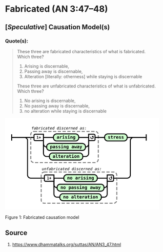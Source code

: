 # Fabricated (AN 3:47–48)

## [_Speculative_] Causation Model(s)

### Quote(s):
> These three are fabricated characteristics of what is fabricated. Which three? 
>   1. Arising is discernable, 
>   2. Passing away is discernable, 
>   3. Alteration [literally: otherness] while staying is discernable
>
>  These three are unfabricated characteristics of what is unfabricated. Which three? 
>   1. No arising is discernable, 
>   2. No passing away is discernable, 
>   3. no alteration while staying is discernable


![Fabricated causation model](./Fabricated-causation-model.svg)

Figure 1: Fabricated causation model


## Source
1. https://www.dhammatalks.org/suttas/AN/AN3_47.html